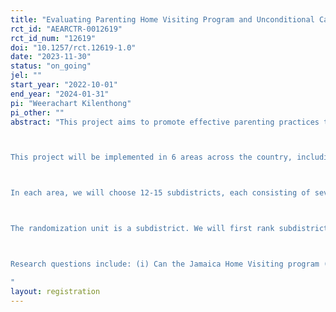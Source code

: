 ```yaml
---
title: "Evaluating Parenting Home Visiting Program and Unconditional Cash Transfer in Thailand"
rct_id: "AEARCTR-0012619"
rct_id_num: "12619"
doi: "10.1257/rct.12619-1.0"
date: "2023-11-30"
status: "on_going"
jel: ""
start_year: "2022-10-01"
end_year: "2024-01-31"
pi: "Weerachart Kilenthong"
pi_other: ""
abstract: "This project aims to promote effective parenting practices through the Jamaica Home Visiting program (Reach Up), and compare the effect with a monetary transfer.

This project will be implemented in 6 areas across the country, including Chiang Mai in the north, Khon Kean in the northeast, Mahasarakham and Kalasin in the northeast, Lop Buri in the central, Nakhon Nayok in the central, and Pattaluk and Songkla in the south. Note that the northeast is the poorest region while the south is where a significant fraction of the population is Muslim.

In each area, we will choose 12-15 subdistricts, each consisting of several villages. Each subdistrict has at least one childcare center, which usually consists of two levels of classes: (1) class of younger children (2-3 years of age at the beginning of the academic year, 16th of May) and (2) class of older children (4-3 years of age). Since the Reach Up program applies to children no older than 4 years old, we randomly chose our sample from the younger class only (except childcare centers with only mixed-age classrooms). 

The randomization unit is a subdistrict. We will first rank subdistricts by the number of potential samples in the subdistrict and then form groups of three based on the ranking. We randomly assigned each group to the control and two treatment groups. 

Research questions include: (i) Can the Jamaica Home Visiting program (Reach Up) improve child skills; (ii) can the Jamaica Home Visiting program (Reach Up) improve parenting quality/investment; (iii) can the monetary transfer improve child skills; (iv) can the monetary transfer increase parental investment.
"
layout: registration
---
```


